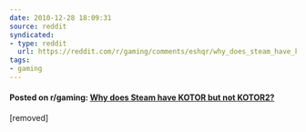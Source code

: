 ```yaml
---
date: 2010-12-28 18:09:31
source: reddit
syndicated:
- type: reddit
  url: https://reddit.com/r/gaming/comments/eshqr/why_does_steam_have_kotor_but_not_kotor2/
tags:
- gaming
---
```


#### Posted on r/gaming: [Why does Steam have KOTOR but not KOTOR2?](https://reddit.com/r/gaming/comments/eshqr/why_does_steam_have_kotor_but_not_kotor2/)

[removed]